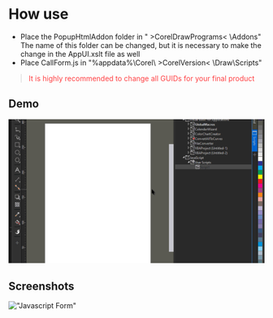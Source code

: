 # How use

* Place the PopupHtmlAddon folder in " >CorelDrawPrograms< \Addons"
The name of this folder can be changed, but it is necessary to make the change in the AppUI.xslt file as well
* Place CallForm.js in "%appdata%\Corel\ >CorelVersion< \Draw\Scripts"

> <span class="colour" style="color: rgb(255, 64, 67);">It is highly recommended to change all GUIDs for your final product</span>

## Demo

[![Watch the video](screenshots/Demo.gif)](https://youtu.be/qpEy4w7AfDs)


## Screenshots

!["Javascript Form"]("screenshots/formBW.png")

